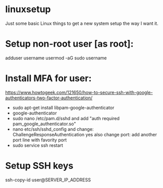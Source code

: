 # linuxsetup
Just some basic Linux things to get a new system setup the way I want it.


# Setup non-root user [as root]:
adduser username
usermod -aG sudo username

# Install MFA for user:
https://www.howtogeek.com/121650/how-to-secure-ssh-with-google-authenticators-two-factor-authentication/
* sudo apt-get install libpam-google-authenticator
* google-authenticator
* sudo nano /etc/pam.d/sshd and add "auth required pam_google_authenticator.so"
* nano etc/ssh/sshd_config and change: ChallengeResponseAuthentication yes
     also change port: add another port line with favority port
* sudo service ssh restart

# Setup SSH keys
ssh-copy-id user@SERVER_IP_ADDRESS
